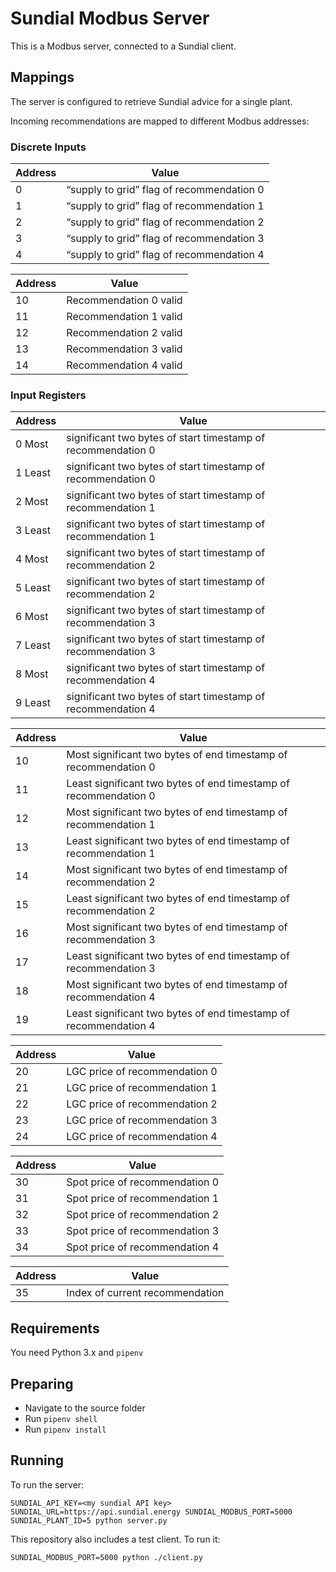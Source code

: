 # Sundial Modbus Server

This is a Modbus server, connected to a Sundial client.

## Mappings

The server is configured to retrieve Sundial advice for a single plant.

Incoming recommendations are mapped to different Modbus addresses:

### Discrete Inputs

| Address | Value                                     |
| ------- | ----------------------------------------- |
| 0       | “supply to grid” flag of recommendation 0 |
| 1       | “supply to grid” flag of recommendation 1 |
| 2       | “supply to grid” flag of recommendation 2 |
| 3       | “supply to grid” flag of recommendation 3 |
| 4       | “supply to grid” flag of recommendation 4 |

| Address | Value                  |
| ------- | ---------------------- |
| 10      | Recommendation 0 valid |
| 11      | Recommendation 1 valid |
| 12      | Recommendation 2 valid |
| 13      | Recommendation 3 valid |
| 14      | Recommendation 4 valid |

### Input Registers

| Address | Value                                                        |
| ------- | ------------------------------------------------------------ |
| 0 Most  | significant two bytes of start timestamp of recommendation 0 |
| 1 Least | significant two bytes of start timestamp of recommendation 0 |
| 2 Most  | significant two bytes of start timestamp of recommendation 1 |
| 3 Least | significant two bytes of start timestamp of recommendation 1 |
| 4 Most  | significant two bytes of start timestamp of recommendation 2 |
| 5 Least | significant two bytes of start timestamp of recommendation 2 |
| 6 Most  | significant two bytes of start timestamp of recommendation 3 |
| 7 Least | significant two bytes of start timestamp of recommendation 3 |
| 8 Most  | significant two bytes of start timestamp of recommendation 4 |
| 9 Least | significant two bytes of start timestamp of recommendation 4 |

| Address | Value                                                            |
| ------- | ---------------------------------------------------------------- |
| 10      | Most significant two bytes of end timestamp of recommendation 0  |
| 11      | Least significant two bytes of end timestamp of recommendation 0 |
| 12      | Most significant two bytes of end timestamp of recommendation 1  |
| 13      | Least significant two bytes of end timestamp of recommendation 1 |
| 14      | Most significant two bytes of end timestamp of recommendation 2  |
| 15      | Least significant two bytes of end timestamp of recommendation 2 |
| 16      | Most significant two bytes of end timestamp of recommendation 3  |
| 17      | Least significant two bytes of end timestamp of recommendation 3 |
| 18      | Most significant two bytes of end timestamp of recommendation 4  |
| 19      | Least significant two bytes of end timestamp of recommendation 4 |

| Address | Value                         |
| ------- | ----------------------------- |
| 20      | LGC price of recommendation 0 |
| 21      | LGC price of recommendation 1 |
| 22      | LGC price of recommendation 2 |
| 23      | LGC price of recommendation 3 |
| 24      | LGC price of recommendation 4 |

| Address | Value                          |
| ------- | ------------------------------ |
| 30      | Spot price of recommendation 0 |
| 31      | Spot price of recommendation 1 |
| 32      | Spot price of recommendation 2 |
| 33      | Spot price of recommendation 3 |
| 34      | Spot price of recommendation 4 |

| Address | Value                           |
| ------- | ------------------------------- |
| 35      | Index of current recommendation |

## Requirements

You need Python 3.x and `pipenv`

## Preparing

- Navigate to the source folder
- Run `pipenv shell`
- Run `pipenv install`

## Running

To run the server:

```
SUNDIAL_API_KEY=<my sundial API key> SUNDIAL_URL=https://api.sundial.energy SUNDIAL_MODBUS_PORT=5000 SUNDIAL_PLANT_ID=5 python server.py
```

This repository also includes a test client. To run it:

```
SUNDIAL_MODBUS_PORT=5000 python ./client.py
```
